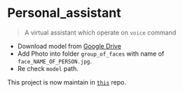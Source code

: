 # Personal_assistant

> A virtual assistant which operate on `voice` command


 - Download model from [Google Drive](https://drive.google.com/file/d/13n-BXsaDtH5SYBZbtSM08tZwoao1aqFs/view?usp=sharing)
 - Add Photo into folder `group_of_faces` with name of `face_NAME_OF_PERSON.jpg`.
 - Re check `model` path.


This project is now maintain in [`this`](https://github.com/Vivek2509/JARVIS) repo.
